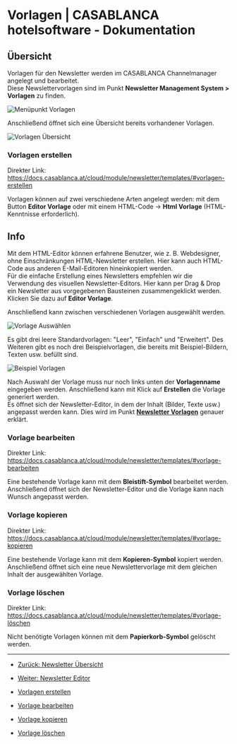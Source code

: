 # Vorlagen | CASABLANCA hotelsoftware - Dokumentation

## Übersicht

Vorlagen für den Newsletter werden im CASABLANCA Channelmanager angelegt und bearbeitet.  
Diese Newslettervorlagen sind im Punkt **Newsletter Management System > Vorlagen** zu finden.

![Menüpunkt Vorlagen](https://docs.casablanca.at/assets/images/open_template-fe95ab6f8bc97b2d8d1bc93332bd06a9.png "Menüpunkt Vorlagen")

Anschließend öffnet sich eine Übersicht bereits vorhandener Vorlagen.

![Vorlagen Übersicht](https://docs.casablanca.at/assets/images/template_overview-dc959ccad818e96047eb55fb2cfdfabb.png "Übersicht der Vorlagen")

### Vorlagen erstellen

Direkter Link: https://docs.casablanca.at/cloud/module/newsletter/templates/#vorlagen-erstellen

Vorlagen können auf zwei verschiedene Arten angelegt werden: mit dem Button **Editor Vorlage** oder mit einem HTML-Code -> **Html Vorlage** (HTML-Kenntnisse erforderlich).

## Info

Mit dem HTML-Editor können erfahrene Benutzer, wie z. B. Webdesigner, ohne Einschränkungen HTML-Newsletter erstellen. Hier kann auch HTML-Code aus anderen E-Mail-Editoren hineinkopiert werden.  
Für die einfache Erstellung eines Newsletters empfehlen wir die Verwendung des visuellen Newsletter-Editors. Hier kann per Drag & Drop ein Newsletter aus vorgegebenen Bausteinen zusammengeklickt werden. Klicken Sie dazu auf **Editor Vorlage**.

Anschließend kann zwischen verschiedenen Vorlagen ausgewählt werden.

![Vorlage Auswählen](https://docs.casablanca.at/assets/images/choose_template-7b3d7d81a118ea32a2cb5c0e9a61837c.png "Vorlage auswählen")

Es gibt drei leere Standardvorlagen: "Leer", "Einfach" und "Erweitert". Des Weiteren gibt es noch drei Beispielvorlagen, die bereits mit Beispiel-Bildern, Texten usw. befüllt sind.

![Beispiel Vorlagen](https://docs.casablanca.at/assets/images/example_template-3bf67536d89d42e754e67fa74bdc4d13.png "Beispiel Vorlagen")

Nach Auswahl der Vorlage muss nur noch links unten der **Vorlagenname** eingegeben werden. Anschließend kann mit Klick auf **Erstellen** die Vorlage generiert werden.  
Es öffnet sich der Newsletter-Editor, in dem der Inhalt (Bilder, Texte usw.) angepasst werden kann. Dies wird im Punkt [**Newsletter Vorlagen**](https://docs.casablanca.at/cloud/module/newsletter/editor) genauer erklärt.

### Vorlage bearbeiten

Direkter Link: https://docs.casablanca.at/cloud/module/newsletter/templates/#vorlage-bearbeiten

Eine bestehende Vorlage kann mit dem **Bleistift-Symbol** bearbeitet werden.  
Anschließend öffnet sich der Newsletter-Editor und die Vorlage kann nach Wunsch angepasst werden.

### Vorlage kopieren

Direkter Link: https://docs.casablanca.at/cloud/module/newsletter/templates/#vorlage-kopieren

Eine bestehende Vorlage kann mit dem **Kopieren-Symbol** kopiert werden.  
Anschließend öffnet sich eine neue Newslettervorlage mit dem gleichen Inhalt der ausgewählten Vorlage.

### Vorlage löschen

Direkter Link: https://docs.casablanca.at/cloud/module/newsletter/templates/#vorlage-löschen

Nicht benötigte Vorlagen können mit dem **Papierkorb-Symbol** gelöscht werden.

---

* [Zurück: Newsletter Übersicht](https://docs.casablanca.at/cloud/module/newsletter/overview)  
* [Weiter: Newsletter Editor](https://docs.casablanca.at/cloud/module/newsletter/editor)

* [Vorlagen erstellen](https://docs.casablanca.at/cloud/module/newsletter/templates/#vorlagen-erstellen)  
* [Vorlage bearbeiten](https://docs.casablanca.at/cloud/module/newsletter/templates/#vorlage-bearbeiten)  
* [Vorlage kopieren](https://docs.casablanca.at/cloud/module/newsletter/templates/#vorlage-kopieren)  
* [Vorlage löschen](https://docs.casablanca.at/cloud/module/newsletter/templates/#vorlage-löschen)